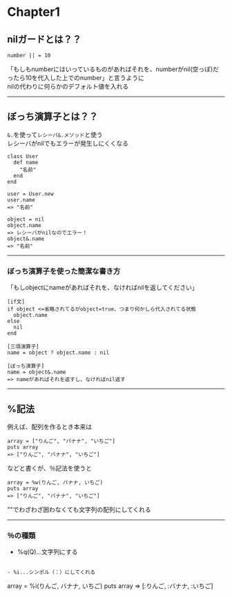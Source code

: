 # Chapter1

## nilガードとは？？  
~~~
number || = 10
~~~
「もしもnumberにはいっているものがあればそれを、numberがnil(空っぽ)だったら10を代入した上でのnumber」と言うように   
nilの代わりに何らかのデフォルト値を入れる
***

## ぼっち演算子とは？？
`&.`を使って`レシーバ&.メソッド`と使う   
レシーバがnilでもエラーが発生しにくくなる
~~~
class User
  def name
    "名前"
  end
end

user = User.new
user.name
=> "名前"

object = nil
object.name
=> レシーバがnilなのでエラー！
object&.name
=> "名前"
~~~
***

### ぼっち演算子を使った簡潔な書き方
「もしobjectにnameがあればそれを、なければnilを返してください」
~~~
[if文]
if object <=省略されてるがobject=true、つまり何かしら代入されてる状態
  object.name
else
  nil
end

[三項演算子]
name = object ? object.name : nil

[ぼっち演算子]
name = object&.name
=> nameがあればそれを返すし、なければnil返す
~~~
***

## %記法
例えば、配列を作るとき本来は
~~~
array = ["りんご", "バナナ", "いちご"]
puts array
=> ["りんご", "バナナ", "いちご"]
~~~
などと書くが、％記法を使うと
~~~
array = %w(りんご, バナナ, いちご)
puts array
=> ["りんご", "バナナ", "いちご"]
~~~
""でわざわざ囲わなくても文字列の配列にしてくれる
***

### ％の種類

- %q(Q)...文字列にする
~~~

- %i...シンボル（：）にしてくれる
~~~
array = %i(りんご, バナナ, いちご)
puts array
=> [:りんご, :バナナ, :いちご]
~~~
